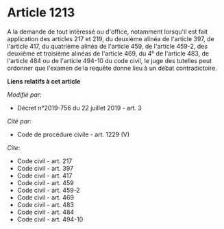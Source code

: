 # Article 1213

A la demande de tout intéressé ou d'office, notamment lorsqu'il est fait application des articles 217 et 219, du deuxième
alinéa de l'article 397, de l'article 417, du quatrième alinéa de l'article 459, de l'article 459-2, des deuxième et
troisième alinéas de l'article 469, du 4° de l'article 483, de l'article 484 ou de l'article 494-10 du code civil, le juge
des tutelles peut ordonner que l'examen de la requête donne lieu à un débat contradictoire.

**Liens relatifs à cet article**

_Modifié par_:

  - Décret n°2019-756 du 22 juillet 2019 - art. 3

_Cité par_:

  - Code de procédure civile - art. 1229 (V)

_Cite_:

  - Code civil - art. 217
  - Code civil - art. 397
  - Code civil - art. 417
  - Code civil - art. 459
  - Code civil - art. 459-2
  - Code civil - art. 469
  - Code civil - art. 483
  - Code civil - art. 484
  - Code civil - art. 494-10
